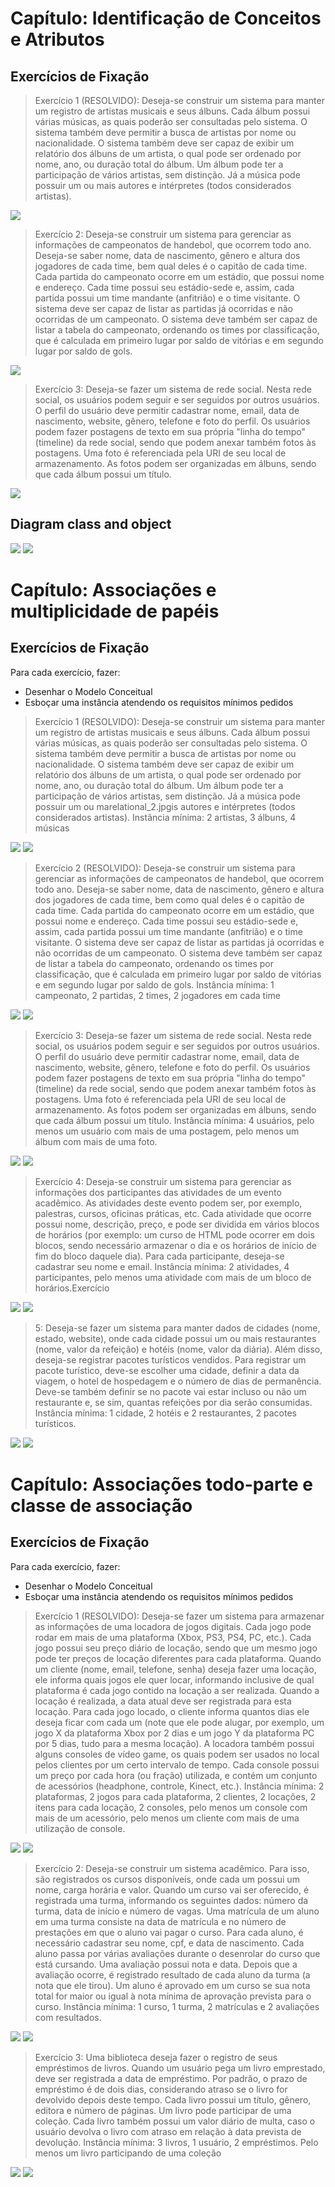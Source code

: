 # Capítulo: Identificação de Conceitos e Atributos
## Exercícios de Fixação

> Exercício 1 (RESOLVIDO): Deseja-se construir um sistema para manter um registro de artistas
musicais e seus álbuns. Cada álbum possui várias músicas, as quais poderão ser consultadas pelo
sistema. O sistema também deve permitir a busca de artistas por nome ou nacionalidade. O sistema
também deve ser capaz de exibir um relatório dos álbuns de um artista, o qual pode ser ordenado por
nome, ano, ou duração total do álbum. Um álbum pode ter a participação de vários artistas, sem
distinção. Já a música pode possuir um ou mais autores e intérpretes (todos considerados artistas).

![](./assets/class_1.jpg)

> Exercício 2: Deseja-se construir um sistema para gerenciar as informações de campeonatos de
handebol, que ocorrem todo ano. Deseja-se saber nome, data de nascimento, gênero e altura dos
jogadores de cada time, bem qual deles é o capitão de cada time. Cada partida do campeonato ocorre
em um estádio, que possui nome e endereço. Cada time possui seu estádio-sede e, assim, cada partida
possui um time mandante (anfitrião) e o time visitante. O sistema deve ser capaz de listar as partidas
já ocorridas e não ocorridas de um campeonato. O sistema deve também ser capaz de listar a tabela do
campeonato, ordenando os times por classificação, que é calculada em primeiro lugar por saldo de
vitórias e em segundo lugar por saldo de gols.

![](./assets/class_2.jpg)

> Exercício 3: Deseja-se fazer um sistema de rede social. Nesta rede social, os usuários podem seguir e
ser seguidos por outros usuários. O perfil do usuário deve permitir cadastrar nome, email, data de
nascimento, website, gênero, telefone e foto do perfil. Os usuários podem fazer postagens de texto em
sua própria "linha do tempo" (timeline) da rede social, sendo que podem anexar também fotos às
postagens. Uma foto é referenciada pela URI de seu local de armazenamento. As fotos podem ser
organizadas em álbuns, sendo que cada álbum possui um título.

![](./assets/class_3.jpg)

## Diagram class and object
![](./assets/class_4.jpg)
![](./assets/object_1.jpg)

# Capítulo: Associações e multiplicidade de papéis
## Exercícios de Fixação

Para cada exercício, fazer:
- Desenhar o Modelo Conceitual
- Esboçar uma instância atendendo os requisitos mínimos pedidos

> Exercício 1 (RESOLVIDO): Deseja-se construir um sistema para manter um registro de artistas
musicais e seus álbuns. Cada álbum possui várias músicas, as quais poderão ser consultadas pelo
sistema. O sistema também deve permitir a busca de artistas por nome ou nacionalidade. O sistema
também deve ser capaz de exibir um relatório dos álbuns de um artista, o qual pode ser ordenado por
nome, ano, ou duração total do álbum. Um álbum pode ter a participação de vários artistas, sem
distinção. Já a música pode possuir um ou marelational_2.jpgis autores e intérpretes (todos considerados artistas).
Instância mínima: 2 artistas, 3 álbuns, 4 músicas

![](./assets/class_5.jpg)
![](./assets/object_2.jpg)

> Exercício 2 (RESOLVIDO): Deseja-se construir um sistema para gerenciar as informações de
campeonatos de handebol, que ocorrem todo ano. Deseja-se saber nome, data de nascimento, gênero e
altura dos jogadores de cada time, bem como qual deles é o capitão de cada time. Cada partida do
campeonato ocorre em um estádio, que possui nome e endereço. Cada time possui seu estádio-sede e,
assim, cada partida possui um time mandante (anfitrião) e o time visitante. O sistema deve ser capaz
de listar as partidas já ocorridas e não ocorridas de um campeonato. O sistema deve também ser capaz
de listar a tabela do campeonato, ordenando os times por classificação, que é calculada em primeiro
lugar por saldo de vitórias e em segundo lugar por saldo de gols.
Instância mínima: 1 campeonato, 2 partidas, 2 times, 2 jogadores em cada time

![](./assets/class_6.jpg)
![](./assets/object_3.jpg)

> Exercício 3: Deseja-se fazer um sistema de rede social. Nesta rede social, os usuários podem seguir e
ser seguidos por outros usuários. O perfil do usuário deve permitir cadastrar nome, email, data de
nascimento, website, gênero, telefone e foto do perfil. Os usuários podem fazer postagens de texto em
sua própria "linha do tempo" (timeline) da rede social, sendo que podem anexar também fotos às
postagens. Uma foto é referenciada pela URI de seu local de armazenamento. As fotos podem ser
organizadas em álbuns, sendo que cada álbum possui um título.
Instância mínima: 4 usuários, pelo menos um usuário com mais de uma postagem, pelo menos um
álbum com mais de uma foto.

![](./assets/class_7.jpg)
![](./assets/object_4.jpg)

> Exercício 4: Deseja-se construir um sistema para gerenciar as informações dos participantes das
atividades de um evento acadêmico. As atividades deste evento podem ser, por exemplo, palestras,
cursos, oficinas práticas, etc. Cada atividade que ocorre possui nome, descrição, preço, e pode ser
dividida em vários blocos de horários (por exemplo: um curso de HTML pode ocorrer em dois blocos,
sendo necessário armazenar o dia e os horários de início de fim do bloco daquele dia). Para cada
participante, deseja-se cadastrar seu nome e email.
Instância mínima: 2 atividades, 4 participantes, pelo menos uma atividade com mais de um bloco de
horários.Exercício

![](./assets/class_8.jpg)
![](./assets/object_5.jpg)

> 5: Deseja-se fazer um sistema para manter dados de cidades (nome, estado, website), onde
cada cidade possui um ou mais restaurantes (nome, valor da refeição) e hotéis (nome, valor da diária).
Além disso, deseja-se registrar pacotes turísticos vendidos. Para registrar um pacote turístico, deve-se
escolher uma cidade, definir a data da viagem, o hotel de hospedagem e o número de dias de
permanência. Deve-se também definir se no pacote vai estar incluso ou não um restaurante e, se sim,
quantas refeições por dia serão consumidas.
Instância mínima: 1 cidade, 2 hotéis e 2 restaurantes, 2 pacotes turísticos.

![](./assets/class_9.jpg)
![](./assets/object_6.jpg)

# Capítulo: Associações todo-parte e classe de associação
## Exercícios de Fixação

Para cada exercício, fazer:
- Desenhar o Modelo Conceitual
- Esboçar uma instância atendendo os requisitos mínimos pedidos

> Exercício 1 (RESOLVIDO): Deseja-se fazer um sistema para armazenar as informações de uma
locadora de jogos digitais. Cada jogo pode rodar em mais de uma plataforma (Xbox, PS3, PS4,
PC, etc.). Cada jogo possui seu preço diário de locação, sendo que um mesmo jogo pode ter
preços de locação diferentes para cada plataforma. Quando um cliente (nome, email, telefone,
senha) deseja fazer uma locação, ele informa quais jogos ele quer locar, informando inclusive de
qual plataforma é cada jogo contido na locação a ser realizada. Quando a locação é realizada, a
data atual deve ser registrada para esta locação. Para cada jogo locado, o cliente informa quantos
dias ele deseja ficar com cada um (note que ele pode alugar, por exemplo, um jogo X da
plataforma Xbox por 2 dias e um jogo Y da plataforma PC por 5 dias, tudo para a mesma
locação). A locadora também possui alguns consoles de vídeo game, os quais podem ser usados
no local pelos clientes por um certo intervalo de tempo. Cada console possui um preço por cada
hora (ou fração) utilizada, e contém um conjunto de acessórios (headphone, controle, Kinect,
etc.).
Instância mínima: 2 plataformas, 2 jogos para cada plataforma, 2 clientes, 2 locações, 2 itens para cada locação, 2
consoles, pelo menos um console com mais de um acessório, pelo menos um cliente com mais de uma utilização de
console.

![](./assets/class_10.jpg)
![](./assets/object_7.jpg)

> Exercício 2: Deseja-se construir um sistema acadêmico. Para isso, são registrados os cursos
disponíveis, onde cada um possui um nome, carga horária e valor. Quando um curso vai ser
oferecido, é registrada uma turma, informando os seguintes dados: número da turma, data de
início e número de vagas. Uma matrícula de um aluno em uma turma consiste na data de
matrícula e no número de prestações em que o aluno vai pagar o curso. Para cada aluno, é
necessário cadastrar seu nome, cpf, e data de nascimento. Cada aluno passa por várias avaliações
durante o desenrolar do curso que está cursando. Uma avaliação possui nota e data. Depois que a
avaliação ocorre, é registrado resultado de cada aluno da turma (a nota que ele tirou). Um aluno é
aprovado em um curso se sua nota total for maior ou igual à nota mínima de aprovação prevista
para o curso.
Instância mínima: 1 curso, 1 turma, 2 matrículas e 2 avaliações com resultados.

![](./assets/class_11.jpg)
![](./assets/object_8.jpg)

> Exercício 3: Uma biblioteca deseja fazer o registro de seus empréstimos de livros. Quando um
usuário pega um livro emprestado, deve ser registrada a data de empréstimo. Por padrão, o prazo
de empréstimo é de dois dias, considerando atraso se o livro for devolvido depois deste tempo.
Cada livro possui um título, gênero, editora e número de páginas. Um livro pode participar de
uma coleção. Cada livro também possui um valor diário de multa, caso o usuário devolva o livro
com atraso em relação à data prevista de devolução.
Instância mínima: 3 livros, 1 usuário, 2 empréstimos. Pelo menos um livro participando de uma coleção

![](./assets/class_12.jpg)
![](./assets/object_9.jpg)
